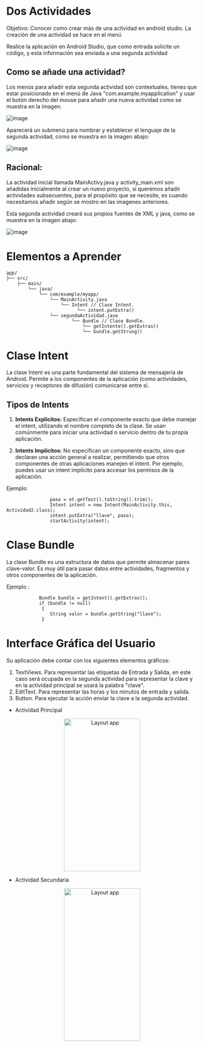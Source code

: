 # Dos Actividades

Objetivo: Conocer como crear más de una actividad en android studio. La creación de una actividad se hace en el menú 

Realice la aplicación en Android Studio, que como entrada solicite un código, y esta información sea enviada a una segunda actividad

## Como se añade una actividad?

Los menús para añadir esta segunda actividad son contextuales, tienes que estar posicionado en el menú de Java "com.example.myapplication" y usar el botón derecho del mouse para añadir una nueva actividad como se muestra en la imagen.

![image](https://github.com/user-attachments/assets/f74f20da-5597-44fa-86c9-3930b5549bdb)

Aparecerá un submenú para nombrar y establecer el lenguaje de la segunda actividad, como se muestra en la imagen abajo:

![image](https://github.com/user-attachments/assets/6c2e4bf4-2139-48a6-b372-769c6e4247c2)


## Racional:

La actividad inicial llamada MainActivy.java y activity_main.xml son añadidas inicialmente al crear un nuevo proyecto, si queremos añadir actividades subsecuentes, para el propósito que se necesite, es cuando necesitamos añadir según se mostro en las imagenes anteriores.

Esta segunda actividad creará sus propios fuentes de XML y java, como se muestra en la imagen abajo:

![image](https://github.com/user-attachments/assets/17770ec4-105a-4562-b771-b9c384eeed03)


# Elementos a Aprender

```
app/
├── src/
    ├── main/
        └── java/
            └── com/example/myapp/
                └── MainActivity.java
                    └── Intent // Clase Intent. 
                          └── intent.putExtra()
                └── segundaActividad.java
                        └── Bundle // Clase Bundle. 
                            └── getIntente().getExtras()
                            └── bundle.getStrung()                            
```

# Clase Intent

La clase Intent es una parte fundamental del sistema de mensajería de Android. Permite a los componentes de la aplicación (como actividades, servicios y receptores de difusión) comunicarse entre sí. 

## Tipos de Intents

1. **Intents Explícitos:** Especifican el componente exacto que debe manejar el intent, utilizando el nombre completo de la clase. Se usan comúnmente para iniciar una actividad o servicio dentro de tu propia aplicación.

2. **Intents Implícitos:** No especifican un componente exacto, sino que declaran una acción general a realizar, permitiendo que otros componentes de otras aplicaciones manejen el intent. Por ejemplo, puedes usar un intent implícito para accesar los permisos de la aplicación.

Ejemplo:

```
                paso = et.getText().toString().trim();
                Intent intent = new Intent(MainActivity.this, Actividad2.class);
                intent.putExtra("llave", paso);
                startActivity(intent);
```

# Clase Bundle

La clase Bundle es una estructura de datos que permite almacenar pares clave-valor. Es muy útil para pasar datos entre actividades, fragmentos y otros componentes de la aplicación. 

Ejemplo :

```
            Bundle bundle = getIntent().getExtras();
            if (bundle != null)
             {
                String valor = bundle.getString("llave");
             }
```
# Interface Gráfica del Usuario


Su aplicación debe contar con los siguientes elementos gráficos:

1. TextViews. Para representar las etiquetas de Entrada y Salida, en este caso será ocupada en la segunda actividad para representar la clave y en la actividad principal se usará la palabra "clave".
2. EditText. Para representar las horas y los minutos de entrada y salida.
3. Button. Para ejecutar la acción enviar la clave a la segunda actividad.

* Actividad Principal
  
<p align="center">
<img src="https://github.com/user-attachments/assets/288c6bdb-6d9f-4a10-a47d-11161b6cd92f" alt="Layout app" width="200" height="400">
</p>

* Actividad Secundaria 

<p align="center">
<img src="https://github.com/user-attachments/assets/a32526a2-c109-4345-8632-33a698134a8b" alt="Layout app" width="200" height="400">
</p>

